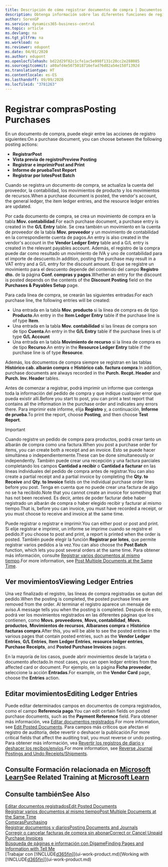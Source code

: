 ```yaml
---
title: Descripción de cómo registrar documentos de compra | Documentos de Microsoft
description: Obtenga información sobre las diferentes funciones de registro para registrar documentos de compra y cómo puede actualizar los documentos registrados.
author: SorenGP
ms.service: dynamics365-business-central
ms.topic: article
ms.devlang: na
ms.tgt_pltfrm: na
ms.workload: na
ms.reviewer: edupont
ms.date: 04/01/2020
ms.author: edupont
ms.openlocfilehash: bd22d29f82c1cfe1ac5e998f131c20cc2e288085
ms.sourcegitcommit: a80afd4e5075018716efad76d82a54e158f1392d
ms.translationtype: HT
ms.contentlocale: es-ES
ms.lasthandoff: 09/09/2020
ms.locfileid: "3781263"
---
```

# <a name="posting-purchases"></a><span data-ttu-id="3f871-103">Registrar compras</span><span class="sxs-lookup"><span data-stu-id="3f871-103">Posting Purchases</span></span>
<span data-ttu-id="3f871-104">En un documento de compra, puede elegir entre las acciones de registro siguientes:</span><span class="sxs-lookup"><span data-stu-id="3f871-104">On a purchase document, you can choose between the following posting actions:</span></span>

* <span data-ttu-id="3f871-105">**Registrar**</span><span class="sxs-lookup"><span data-stu-id="3f871-105">**Post**</span></span>
* <span data-ttu-id="3f871-106">**Vista previa de registro**</span><span class="sxs-lookup"><span data-stu-id="3f871-106">**Preview Posting**</span></span>
* <span data-ttu-id="3f871-107">**Registrar e imprimir**</span><span class="sxs-lookup"><span data-stu-id="3f871-107">**Post and Print**</span></span>
* <span data-ttu-id="3f871-108">**Informe de prueba**</span><span class="sxs-lookup"><span data-stu-id="3f871-108">**Test Report**</span></span>
* <span data-ttu-id="3f871-109">**Registrar por lotes**</span><span class="sxs-lookup"><span data-stu-id="3f871-109">**Post Batch**</span></span>

<span data-ttu-id="3f871-110">Cuando se registra un documento de compra, se actualiza la cuenta del proveedor, la contabilidad, los movimientos de producto y los movimientos de recursos.</span><span class="sxs-lookup"><span data-stu-id="3f871-110">When a purchase document is posted, the vendor's account, the general ledger, the item ledger entries, and the resource ledger entries  are updated.</span></span>

<span data-ttu-id="3f871-111">Por cada documento de compra, se crea un movimiento de compra en la tabla **Mov. contabilidad**.</span><span class="sxs-lookup"><span data-stu-id="3f871-111">For each purchase document, a purchase entry is created in the **G/L Entry** table.</span></span> <span data-ttu-id="3f871-112">Se crea también un movimiento en la cuenta de proveedor de la tabla **Mov. proveedor** y un movimiento de contabilidad en la correspondiente cuenta de pagos.</span><span class="sxs-lookup"><span data-stu-id="3f871-112">An entry is also created in the vendor's account in the **Vendor Ledger Entry** table and a G/L entry is created in the relevant payables account.</span></span> <span data-ttu-id="3f871-113">Además, el registro de la compra puede dar como resultado un movimiento de IVA y uno de contabilidad para el importe de descuento.</span><span class="sxs-lookup"><span data-stu-id="3f871-113">In addition, posting the purchase may result in a VAT entry and a G/L entry for the discount amount.</span></span> <span data-ttu-id="3f871-114">El que se registre un movimiento para el descuento depende del contenido del campo **Registro dto.** de la página **Conf. compras y pagos**.</span><span class="sxs-lookup"><span data-stu-id="3f871-114">Whether an entry for the discount is posted depends on the contents of the **Discount Posting** field on the **Purchases & Payables Setup** page.</span></span>

<span data-ttu-id="3f871-115">Para cada línea de compra, se crearán las siguientes entradas:</span><span class="sxs-lookup"><span data-stu-id="3f871-115">For each purchase line, the following entries will be created:</span></span>
- <span data-ttu-id="3f871-116">Una entrada en la tabla **Mov. producto** si la línea de compra es de tipo **Producto**.</span><span class="sxs-lookup"><span data-stu-id="3f871-116">An entry in the **Item Ledger Entry** table if the purchase line is of type **Item**.</span></span>
- <span data-ttu-id="3f871-117">Una entrada en la tabla **Mov. contabilidad** si las líneas de compra son de tipo **Cuenta**.</span><span class="sxs-lookup"><span data-stu-id="3f871-117">An entry in the **G/L Entry** table if the purchase lines is of type **G/L Account**</span></span>
- <span data-ttu-id="3f871-118">Una entrada en la tabla **Movimiento de recurso** si la línea de compra es de tipo **Recurso**.</span><span class="sxs-lookup"><span data-stu-id="3f871-118">An entry in the **Resource Ledger Entry** table if the purchase line is of type **Resource**.</span></span>

<span data-ttu-id="3f871-119">Además, los documentos de compra siempre se registran en las tablas **Histórico cab. albarán compra** e **Histórico cab. factura compra**.</span><span class="sxs-lookup"><span data-stu-id="3f871-119">In addition, purchase documents are always recorded in the **Purch. Recpt. Header** and **Purch. Inv. Header** tables.</span></span>

<span data-ttu-id="3f871-120">Antes de comenzar a registrar, podrá imprimir un informe que contenga toda la información del pedido de compra y que indique cualquier error que pueda existir allí.</span><span class="sxs-lookup"><span data-stu-id="3f871-120">Before you start to post, you can print a test report that contains all the information in the purchase order and indicates any errors there.</span></span> <span data-ttu-id="3f871-121">Para imprimir este informe, elija **Registro** y, a continuación, **Informe de prueba**.</span><span class="sxs-lookup"><span data-stu-id="3f871-121">To print the report, choose **Posting**, and then choose **Test Report**.</span></span>

> [!IMPORTANT]  
>   <span data-ttu-id="3f871-122">Cuando registre un pedido de compra para productos, podrá crear tanto un albarán de compra como una factura.</span><span class="sxs-lookup"><span data-stu-id="3f871-122">When you post a purchase order for items, you can create both a receipt and an invoice.</span></span> <span data-ttu-id="3f871-123">Esto se puede hacer simultánea o independientemente.</span><span class="sxs-lookup"><span data-stu-id="3f871-123">These can be done simultaneously or independently.</span></span> <span data-ttu-id="3f871-124">También puede crear una recepción y una factura parciales completando los campos **Cantidad a recibir** o **Cantidad a facturar** en las líneas individuales del pedido de compra antes de registrar.</span><span class="sxs-lookup"><span data-stu-id="3f871-124">You can also create a partial receipt and a partial invoice by completing the **Qty. to Receive** and **Qty. to Invoice** fields on the individual purchase order lines before you post.</span></span> <span data-ttu-id="3f871-125">Tenga en cuenta que no puede crear una factura de algo no se ha recibido.</span><span class="sxs-lookup"><span data-stu-id="3f871-125">Note that you cannot create an invoice for something that has not been received.</span></span> <span data-ttu-id="3f871-126">Es decir, antes de poder facturar debe haber registrado un albarán de compra o haber elegido recibir y facturar al mismo tiempo.</span><span class="sxs-lookup"><span data-stu-id="3f871-126">That is, before you can invoice, you must have recorded a receipt, or you must choose to receive and invoice at the same time.</span></span>

<span data-ttu-id="3f871-127">Puede registrar o registrar e imprimir.</span><span class="sxs-lookup"><span data-stu-id="3f871-127">You can either post or post and print.</span></span> <span data-ttu-id="3f871-128">Si elije registrar e imprimir, un informe se imprime cuando se registre el pedido.</span><span class="sxs-lookup"><span data-stu-id="3f871-128">If you choose to post and print, a report is printed when the order is posted.</span></span> <span data-ttu-id="3f871-129">También puede elegir la función **Registrar por lotes**, que permite registrar varios pedidos a la vez.</span><span class="sxs-lookup"><span data-stu-id="3f871-129">You can also choose the **Post Batch** function, which lets you post several orders at the same time.</span></span> <span data-ttu-id="3f871-130">Para obtener más información, consulte [Registrar varios documentos al mismo tiempo](ui-batch-posting.md).</span><span class="sxs-lookup"><span data-stu-id="3f871-130">For more information, see [Post Multiple Documents at the Same Time](ui-batch-posting.md).</span></span>

## <a name="viewing-ledger-entries"></a><span data-ttu-id="3f871-131">Ver movimientos</span><span class="sxs-lookup"><span data-stu-id="3f871-131">Viewing Ledger Entries</span></span>
<span data-ttu-id="3f871-132">Una vez finalizado el registro, las líneas de compra registradas se quitan del pedido.</span><span class="sxs-lookup"><span data-stu-id="3f871-132">When the posting is completed, the posted purchase lines are removed from the order.</span></span> <span data-ttu-id="3f871-133">Al terminar el registro aparece un mensaje de aviso.</span><span class="sxs-lookup"><span data-stu-id="3f871-133">A message tells you when the posting is completed.</span></span> <span data-ttu-id="3f871-134">Después de esto, podrá ver los movimientos registrados en las diferentes páginas que los contienen, como **Movs. proveedores**, **Movs, contabilidad**, **Movs. productos**, **Movimientos de recursos**, **Albaranes compra** e **Histórico facturas compra**.</span><span class="sxs-lookup"><span data-stu-id="3f871-134">After this, you will be able to see the posted entries in the various pages that contain posted entries, such as the **Vendor Ledger Entries**, **G/L Entries**, **Item Ledger Entries**, **resource ledger entries**, **Purchase Receipts**, and **Posted Purchase Invoices** pages.</span></span>

<span data-ttu-id="3f871-135">En la mayoría de los casos, puede abrir movimientos desde la tarjeta o documento afectado.</span><span class="sxs-lookup"><span data-stu-id="3f871-135">In most cases, you can open ledger entries from the affected card or document.</span></span> <span data-ttu-id="3f871-136">Por ejemplo, en la página **Ficha proveedor**, seleccione la acción **Entradas**.</span><span class="sxs-lookup"><span data-stu-id="3f871-136">For example, on the **Vendor Card** page, choose the **Entries** action.</span></span>

## <a name="editing-ledger-entries"></a><span data-ttu-id="3f871-137">Editar movimientos</span><span class="sxs-lookup"><span data-stu-id="3f871-137">Editing Ledger Entries</span></span>
<span data-ttu-id="3f871-138">Puede editar determinados campos en documentos de compra registrados, como el campo **Referencia pago**.</span><span class="sxs-lookup"><span data-stu-id="3f871-138">You can edit certain fields on posted purchase documents, such as the **Payment Reference** field.</span></span> <span data-ttu-id="3f871-139">Para obtener más información, vea [Editar documentos registrados](across-edit-posted-document.md).</span><span class="sxs-lookup"><span data-stu-id="3f871-139">For more information, see [Edit Posted Documents](across-edit-posted-document.md).</span></span> <span data-ttu-id="3f871-140">Para campos más críticos que afectan el registro de auditoría, debe revertir o deshacer la publicación.</span><span class="sxs-lookup"><span data-stu-id="3f871-140">For more critical fields that affect the auditing trail, you must reverse or undo posting.</span></span> <span data-ttu-id="3f871-141">Para obtener más información, vea [Revertir los registros de diario y deshacer los recibos/envíos](finance-how-reverse-journal-posting.md).</span><span class="sxs-lookup"><span data-stu-id="3f871-141">For more information, see [Reverse Journal Postings and Undo Receipts/Shipments](finance-how-reverse-journal-posting.md).</span></span>

## <a name="see-related-training-at-microsoft-learn"></a><span data-ttu-id="3f871-142">Consulte Formación relacionada en [Microsoft Learn](/learn/modules/receive-invoice-dynamics-d365-business-central/index)</span><span class="sxs-lookup"><span data-stu-id="3f871-142">See Related Training at [Microsoft Learn](/learn/modules/receive-invoice-dynamics-d365-business-central/index)</span></span>

## <a name="see-also"></a><span data-ttu-id="3f871-143">Consulte también</span><span class="sxs-lookup"><span data-stu-id="3f871-143">See Also</span></span>
[<span data-ttu-id="3f871-144">Editar documentos registrados</span><span class="sxs-lookup"><span data-stu-id="3f871-144">Edit Posted Documents</span></span>](across-edit-posted-document.md)  
[<span data-ttu-id="3f871-145">Registrar varios documentos al mismo tiempo</span><span class="sxs-lookup"><span data-stu-id="3f871-145">Post Multiple Documents at the Same Time</span></span>](ui-batch-posting.md)  
[<span data-ttu-id="3f871-146">Compras</span><span class="sxs-lookup"><span data-stu-id="3f871-146">Purchasing</span></span>](purchasing-manage-purchasing.md)  
[<span data-ttu-id="3f871-147">Registrar documentos y diarios</span><span class="sxs-lookup"><span data-stu-id="3f871-147">Posting Documents and Journals</span></span>](ui-post-documents-journals.md)  
[<span data-ttu-id="3f871-148">Corregir o cancelar facturas de compra sin abonar</span><span class="sxs-lookup"><span data-stu-id="3f871-148">Correct or Cancel Unpaid Purchase Invoices</span></span>](purchasing-how-correct-cancel-unpaid-purchase-invoices.md)  
[<span data-ttu-id="3f871-149">Búsqueda de páginas e información con Dígame</span><span class="sxs-lookup"><span data-stu-id="3f871-149">Finding Pages and Information with Tell Me</span></span>](ui-search.md)  
<span data-ttu-id="3f871-150">[Trabajar con [!INCLUDE[d365fin](includes/d365fin_md.md)]](ui-work-product.md)</span><span class="sxs-lookup"><span data-stu-id="3f871-150">[Working with [!INCLUDE[d365fin](includes/d365fin_md.md)]](ui-work-product.md)</span></span>
